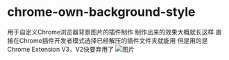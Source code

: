 # chrome-own-background-style
用于自定义Chrome浏览器背景图片的插件制作
制作出来的效果大概就长这样
直接在Chrome插件开发者模式选择已经解压的插件文件夹就能用
但是用的是Chrome Extension V3，V2快要弃用了
![图片](https://user-images.githubusercontent.com/65166118/181001577-007a62e4-cfc4-4660-90a6-e542af0f6e7a.png)
